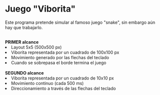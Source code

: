 # Juego "Viborita"

Este programa pretende simular al famoso juego "snake", sin embargo aún hay que trabajarlo.

<br>
<strong> PRIMER alcance </strong>
<li> Layout 5x5 (500x500 px) </li>
<li> Viborita representada por un cuadrado de 100x100 px </li>
<li> Movimiento generado por las flechas del teclado </li>
<li> Cuando se sobrepasa el borde termina el juego </li>
<br>
<strong> SEGUNDO alcance </strong>

<br>
<li> Viborita representada por un cuadrado de 10x10 px </li>
<li> Movimiento continuo (cada 500 ms) </li>
<li> Direccionamiento a través de las flechas del teclado </li>
